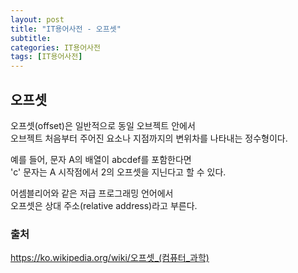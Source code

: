 ```yaml
---
layout: post
title: "IT용어사전 - 오프셋"
subtitle:
categories: IT용어사전
tags: [IT용어사전]
---
```


## 오프셋
오프셋(offset)은 일반적으로 동일 오브젝트 안에서  
오브젝트 처음부터 주어진 요소나 지점까지의 변위차를 나타내는 정수형이다.  

예를 들어, 문자 A의 배열이 abcdef를 포함한다면  
'c' 문자는 A 시작점에서 2의 오프셋을 지닌다고 할 수 있다.  

어셈블리어와 같은 저급 프로그래밍 언어에서  
오프셋은 상대 주소(relative address)라고 부른다.  

### 출처
https://ko.wikipedia.org/wiki/오프셋_(컴퓨터_과학)
